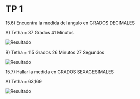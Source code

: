 # TP 1

15.6) Encuentra la medida del angulo en GRADOS DECIMALES

A) Tetha = 37 Grados 41 Minutos

![Resultado](https://i.imgur.com/tfHK4ky.png)

B) Tetha = 115 Grados 26 Minutos 27 Segundos

![Resultado](https://i.imgur.com/K8koj8V.png)

15.7) Hallar la medida en GRADOS SEXAGESIMALES

A) Tetha = 63,169

![Resultado](https://i.imgur.com/jWjZFgu.png)
